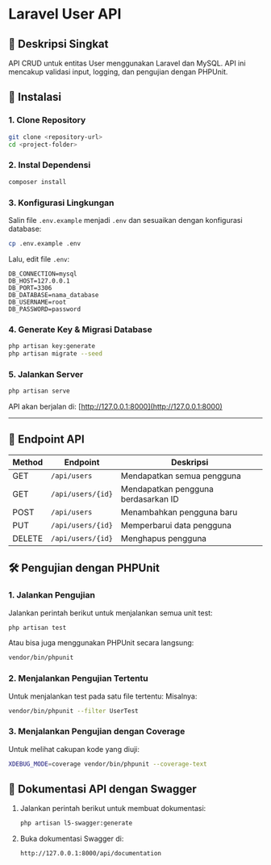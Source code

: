 # Laravel User API

## 📌 Deskripsi Singkat
API CRUD untuk entitas User menggunakan Laravel dan MySQL. API ini mencakup validasi input, logging, dan pengujian dengan PHPUnit.

## 🚀 Instalasi

### **1. Clone Repository**
```sh
git clone <repository-url>
cd <project-folder>
```

### **2. Instal Dependensi**
```sh
composer install
```

### **3. Konfigurasi Lingkungan**
Salin file `.env.example` menjadi `.env` dan sesuaikan dengan konfigurasi database:
```sh
cp .env.example .env
```
Lalu, edit file `.env`:
```
DB_CONNECTION=mysql
DB_HOST=127.0.0.1
DB_PORT=3306
DB_DATABASE=nama_database
DB_USERNAME=root
DB_PASSWORD=password
```

### **4. Generate Key & Migrasi Database**
```sh
php artisan key:generate
php artisan migrate --seed
```

### **5. Jalankan Server**
```sh
php artisan serve
```
API akan berjalan di: [http://127.0.0.1:8000](http://127.0.0.1:8000)

---

## 📌 Endpoint API
| Method | Endpoint        | Deskripsi |
|--------|----------------|-----------|
| GET    | `/api/users`   | Mendapatkan semua pengguna |
| GET    | `/api/users/{id}` | Mendapatkan pengguna berdasarkan ID |
| POST   | `/api/users`   | Menambahkan pengguna baru |
| PUT    | `/api/users/{id}` | Memperbarui data pengguna |
| DELETE | `/api/users/{id}` | Menghapus pengguna |


## 🛠 Pengujian dengan PHPUnit

### **1. Jalankan Pengujian**
Jalankan perintah berikut untuk menjalankan semua unit test:
```sh
php artisan test
```
Atau bisa juga menggunakan PHPUnit secara langsung:
```sh
vendor/bin/phpunit
```

### **2. Menjalankan Pengujian Tertentu**
Untuk menjalankan test pada satu file tertentu:
Misalnya:
```sh
vendor/bin/phpunit --filter UserTest
```

### **3. Menjalankan Pengujian dengan Coverage**
Untuk melihat cakupan kode yang diuji:
```sh
XDEBUG_MODE=coverage vendor/bin/phpunit --coverage-text
```

## 📌 Dokumentasi API dengan Swagger
1. Jalankan perintah berikut untuk membuat dokumentasi:
   ```sh
   php artisan l5-swagger:generate
   ```
2. Buka dokumentasi Swagger di:
   ```sh
   http://127.0.0.1:8000/api/documentation
   ```